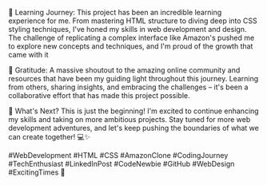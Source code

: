 
🚀 Learning Journey:
This project has been an incredible learning experience for me. From mastering HTML structure to diving deep into CSS styling techniques, I've honed my skills in web development and design. The challenge of replicating a complex interface like Amazon's pushed me to explore new concepts and techniques, and I'm proud of the growth that came with it

🙌 Gratitude:
A massive shoutout to the amazing online community and resources that have been my guiding light throughout this journey. Learning from others, sharing insights, and embracing the challenges – it's been a collaborative effort that has made this project possible.

🌟 What's Next?
This is just the beginning! I'm excited to continue enhancing my skills and taking on more ambitious projects. Stay tuned for more web development adventures, and let's keep pushing the boundaries of what we can create together! 💻✨

#WebDevelopment #HTML #CSS #AmazonClone #CodingJourney #TechEnthusiast #LinkedInPost #CodeNewbie #GitHub #WebDesign #ExcitingTimes 🚀






